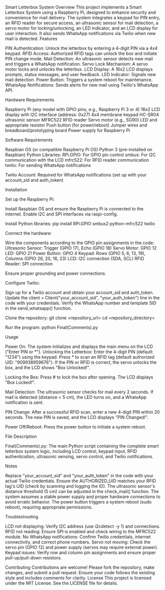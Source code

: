 Smart Letterbox System
Overview
This project implements a Smart Letterbox System using a Raspberry Pi, designed to enhance security and convenience for mail delivery. The system integrates a keypad for PIN entry, an RFID reader for secure access, an ultrasonic sensor for mail detection, a servo motor for locking/unlocking, an LED indicator, and an LCD display for user interaction. It also sends WhatsApp notifications via Twilio when new mail is detected.
Features

PIN Authentication: Unlock the letterbox by entering a 4-digit PIN via a 4x4 keypad.
RFID Access: Authorized RFID tags can unlock the box and initiate PIN change mode.
Mail Detection: An ultrasonic sensor detects new mail and triggers a WhatsApp notification.
Servo Lock Mechanism: A servo motor locks and unlocks the letterbox.
LCD Display: A 16x2 LCD displays prompts, status messages, and user feedback.
LED Indicator: Signals new mail detection.
Power Button: Triggers a system reboot for maintenance.
WhatsApp Notifications: Sends alerts for new mail using Twilio's WhatsApp API.

Hardware Requirements

Raspberry Pi (any model with GPIO pins, e.g., Raspberry Pi 3 or 4)
16x2 LCD display with I2C interface (address: 0x27)
4x4 membrane keypad
HC-SR04 ultrasonic sensor
MFRC522 RFID reader
Servo motor (e.g., SG90)
LED and appropriate resistor
Push button (for power/reboot)
Jumper wires and breadboard/prototyping board
Power supply for Raspberry Pi

Software Requirements

Raspbian OS (or compatible Raspberry Pi OS)
Python 3 (pre-installed on Raspbian)
Python Libraries:
RPi.GPIO: For GPIO pin control
smbus: For I2C communication with the LCD
mfrc522: For RFID reader communication
twilio: For sending WhatsApp notifications


Twilio Account: Required for WhatsApp notifications (set up with your account_sid and auth_token)

Installation

Set up the Raspberry Pi:

Install Raspbian OS and ensure the Raspberry Pi is connected to the internet.
Enable I2C and SPI interfaces via raspi-config.


Install Python libraries:
pip install RPi.GPIO smbus2 python-mfrc522 twilio


Connect the hardware:

Wire the components according to the GPIO pin assignments in the code:
Ultrasonic Sensor: Trigger (GPIO 17), Echo (GPIO 18)
Servo Motor: GPIO 12
LED: GPIO 21
Power Button: GPIO 4
Keypad: Rows (GPIO 5, 6, 13, 19), Columns (GPIO 26, 20, 16, 23)
LCD: I2C connection (SDA, SCL)
RFID Reader: SPI connection


Ensure proper grounding and power connections.


Configure Twilio:

Sign up for a Twilio account and obtain your account_sid and auth_token.
Update the client = Client("your_account_sid", "your_auth_token") line in the code with your credentials.
Verify the WhatsApp number and template SID in the send_whatsapp() function.


Clone the repository:
git clone <repository_url>
cd <repository_directory>


Run the program:
python Final(Comments).py



Usage

Power On: The system initializes and displays the main menu on the LCD ("Enter PIN or *").
Unlocking the Letterbox:
Enter the 4-digit PIN (default: "1234") using the keypad.
Press * to scan an RFID tag (default authorized UID: "909938959676").
If the PIN or RFID is correct, the servo unlocks the box, and the LCD shows "Box Unlocked!".


Locking the Box:
Press # to lock the box after opening. The LCD displays "Box Locked!".


Mail Detection:
The ultrasonic sensor checks for mail every 2 seconds.
If mail is detected (distance < 5 cm), the LED turns on, and a WhatsApp notification is sent.


PIN Change:
After a successful RFID scan, enter a new 4-digit PIN within 20 seconds.
The new PIN is saved, and the LCD displays "PIN Changed!".


Power Off/Reboot:
Press the power button to initiate a system reboot.



File Description

Final(Comments).py: The main Python script containing the complete smart letterbox system logic, including LCD control, keypad input, RFID authentication, ultrasonic sensing, servo control, and Twilio notifications.

Notes

Replace "your_account_sid" and "your_auth_token" in the code with your actual Twilio credentials.
Ensure the AUTHORIZED_UID matches your RFID tag's UID (check by scanning and logging the ID).
The ultrasonic sensor's distance threshold (5 cm) can be adjusted in the check_mail() function.
The system assumes a stable power supply and proper hardware connections to avoid erratic behavior.
The power button triggers a system reboot (sudo reboot), requiring appropriate permissions.

Troubleshooting

LCD not displaying: Verify I2C address (use i2cdetect -y 1) and connections.
RFID not reading: Ensure SPI is enabled and check wiring to the MFRC522 module.
No WhatsApp notifications: Confirm Twilio credentials, internet connectivity, and correct phone numbers.
Servo not moving: Check the servo pin (GPIO 12) and power supply (servos may require external power).
Keypad issues: Verify row and column pin assignments and ensure proper pull-up/pull-down resistors.

Contributing
Contributions are welcome! Please fork the repository, make changes, and submit a pull request. Ensure your code follows the existing style and includes comments for clarity.
License
This project is licensed under the MIT License. See the LICENSE file for details.
